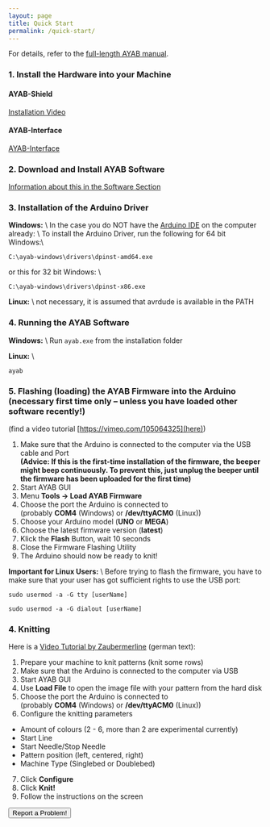 ```yaml
---
layout: page
title: Quick Start
permalink: /quick-start/
---
```


For details, refer to the [full-length AYAB manual](https://manual.ayab-knitting.com/).

### 1. Install the Hardware into your Machine

#### AYAB-Shield

[Installation Video](https://vimeo.com/99870358)

#### AYAB-Interface

[AYAB-Interface](/ayab-interface/)

### 2. Download and Install AYAB Software

[Information about this in the Software Section](/ayab-software/)

### 3. Installation of the Arduino Driver
**Windows:** \\
In the case you do NOT have the [Arduino IDE](http://www.arduino.cc) on the computer already: \\
To install the Arduino Driver, run the following for 64 bit Windows:\\
```
C:\ayab-windows\drivers\dpinst-amd64.exe
```

or this for 32 bit Windows: \\
```
C:\ayab-windows\drivers\dpinst-x86.exe
```

**Linux:** \\
not necessary, it is assumed that avrdude is available in the PATH

### 4. Running the AYAB Software
**Windows:** \\
Run `ayab.exe` from the installation folder

**Linux:** \\
```
ayab
```

### 5. Flashing (loading) the AYAB Firmware into the Arduino (necessary first time only – unless you have loaded other software recently!)

(find a video tutorial [https://vimeo.com/105064325](here))

1. Make sure that the Arduino is connected to the computer via the USB cable and Port <br>
**(Advice: If this is the first-time installation of the firmware, the beeper might beep continuously. To prevent this, just unplug the beeper until the firmware has been uploaded for the first time)**
2. Start AYAB GUI
3. Menu **Tools -> Load AYAB Firmware**
4. Choose the port the Arduino is connected to <br>
  (probably **COM4** (Windows) or **/dev/ttyACM0** (Linux))
5. Choose your Arduino model (**UNO** or **MEGA**)
6. Choose the latest firmware version (**latest**)
7. Klick the **Flash** Button, wait 10 seconds
8. Close the Firmware Flashing Utility
9. The Arduino should now be ready to knit!

**Important for Linux Users:** \\
Before trying to flash the firmware, you have to make sure that your user has got sufficient rights to use the USB port:
```
sudo usermod -a -G tty [userName]
```

```
sudo usermod -a -G dialout [userName]
```

### 4. Knitting

Here is a [Video Tutorial by Zaubermerline](https://youtu.be/TTIm8ezC0HY) (german text):

1. Prepare your machine to knit patterns (knit some rows)
2. Make sure that the Arduino is connected to the computer via USB
3. Start AYAB GUI
4. Use **Load File** to open the image file with your pattern from the hard disk
5. Choose the port the Arduino is connected to <br>
  (probably **COM4** (Windows) or **/dev/ttyACM0** (Linux))
6. Configure the knitting parameters
  * Amount of colours (2 - 6, more than 2 are experimental currently)
  * Start Line
  * Start Needle/Stop Needle
  * Pattern position (left, centered, right)
  * Machine Type (Singlebed or Doublebed)
7. Click **Configure**
8. Click **Knit!**
9. Follow the instructions on the screen


<p><a href="https://github.com/AllYarnsAreBeautiful/ayab-desktop/issues"><button type="button" class="btn btn-lg btn-primary">Report a Problem!</button></a></p>
